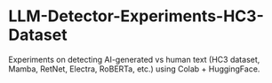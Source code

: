 # LLM-Detector-Experiments-HC3-Dataset
Experiments on detecting AI-generated vs human text (HC3 dataset, Mamba, RetNet, Electra, RoBERTa, etc.) using Colab + HuggingFace.

